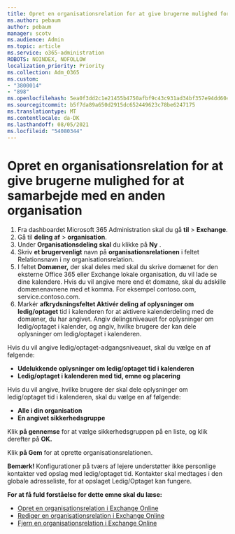 ```yaml
---
title: Opret en organisationsrelation for at give brugerne mulighed for at samarbejde med en anden organisation
ms.author: pebaum
author: pebaum
manager: scotv
ms.audience: Admin
ms.topic: article
ms.service: o365-administration
ROBOTS: NOINDEX, NOFOLLOW
localization_priority: Priority
ms.collection: Adm_O365
ms.custom:
- "3800014"
- "898"
ms.openlocfilehash: 5ea0f3dd2c1e21455b4750afbf9c43c931ad34bf357e94dd604ffe5bcdd2fa64
ms.sourcegitcommit: b5f7da89a650d2915dc652449623c78be6247175
ms.translationtype: MT
ms.contentlocale: da-DK
ms.lasthandoff: 08/05/2021
ms.locfileid: "54080344"
---
```

# <a name="create-an-organization-relationship-to-allow-your-users-to-collaborate-with-another-organization"></a>Opret en organisationsrelation for at give brugerne mulighed for at samarbejde med en anden organisation

1. Fra dashboardet Microsoft 365 Administration skal du gå **til**  >  **Exchange**.
2. Gå til **deling af**  >  **organisation**.
3. Under **Organisationsdeling skal** du klikke på **Ny** .
4. Skriv **et brugervenligt** navn på **organisationsrelationen** i feltet Relationsnavn i ny organisationsrelation.
5. I feltet **Domæner,** der skal deles med skal du skrive domænet for den eksterne Office 365 eller Exchange lokale organisation, du vil lade se dine kalendere. Hvis du vil angive mere end ét domæne, skal du adskille domænenavnene med et komma. For eksempel contoso.com, service.contoso.com.
6. Markér **afkrydsningsfeltet Aktivér deling af oplysninger om ledig/optaget** tid i kalenderen for at aktivere kalenderdeling med de domæner, du har angivet. Angiv delingsniveauet for oplysninger om ledig/optaget i kalender, og angiv, hvilke brugere der kan dele oplysninger om ledig/optaget i kalenderen.  

Hvis du vil angive ledig/optaget-adgangsniveauet, skal du vælge en af følgende:

- **Udelukkende oplysninger om ledig/optaget tid i kalenderen**
- **Ledig/optaget i kalenderen med tid, emne og placering**  

 Hvis du vil angive, hvilke brugere der skal dele oplysninger om ledig/optaget tid i kalenderen, skal du vælge en af følgende:

- **Alle i din organisation**
- **En angivet sikkerhedsgruppe**  

Klik **på gennemse** for at vælge sikkerhedsgruppen på en liste, og klik derefter på **OK.**

Klik **på Gem** for at oprette organisationsrelationen.  

**Bemærk!** Konfigurationer på tværs af lejere understøtter ikke personlige kontakter ved opslag med ledig/optaget tid. Kontakter skal medtages i den globale adresseliste, for at opslaget Ledig/Optaget kan fungere.

**For at få fuld forståelse for dette emne skal du læse:**

- [Opret en organisationsrelation i Exchange Online](https://docs.microsoft.com/exchange/sharing/organization-relationships/create-an-organization-relationship)
- [Rediger en organisationsrelation i Exchange Online](https://docs.microsoft.com/exchange/sharing/organization-relationships/modify-an-organization-relationship)
- [Fjern en organisationsrelation i Exchange Online](https://docs.microsoft.com/exchange/sharing/organization-relationships/remove-an-organization-relationship)
